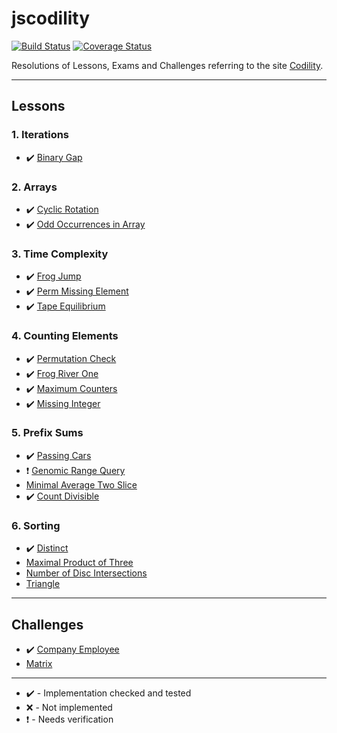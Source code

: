 # jscodility

[![Build Status][ci-img]][ci]
[![Coverage Status][coveralls-img]][coveralls]

[ci-img]:          https://travis-ci.org/Sorackb/jscodility.svg
[ci]:              https://travis-ci.org/Sorackb/jscodility
[coveralls-img]:   https://coveralls.io/repos/github/Sorackb/jscodility/badge.svg?branch=master
[coveralls]:       https://coveralls.io/github/Sorackb/jscodility?branch=master

Resolutions of Lessons, Exams and Challenges referring to the site [Codility](https://app.codility.com/programmers/).

---

## Lessons

### 1. Iterations

- ✔️ [Binary Gap](https://github.com/Sorackb/JSCodility/tree/master/Lessons/1.%20Iterations/Binary%20Gap)

### 2. Arrays

- ✔️ [Cyclic Rotation](https://github.com/Sorackb/JSCodility/tree/master/Lessons/2.%20Arrays/Cyclic%20Rotation)
- ✔️ [Odd Occurrences in Array](https://github.com/Sorackb/JSCodility/tree/master/Lessons/2.%20Arrays/Odd%20Occurrences%20in%20Array)

### 3. Time Complexity

- ✔️ [Frog Jump](https://github.com/Sorackb/JSCodility/tree/master/Lessons/3.%20Time%20Complexity/Frog%20Jump)
- ✔️ [Perm Missing Element](https://github.com/Sorackb/JSCodility/tree/master/Lessons/3.%20Time%20Complexity/Perm%20Missing%20Element)
- ✔️ [Tape Equilibrium](https://github.com/Sorackb/JSCodility/tree/master/Lessons/3.%20Time%20Complexity/Tape%20Equilibrium)

### 4. Counting Elements

- ✔️ [Permutation Check](https://github.com/Sorackb/JSCodility/tree/master/Lessons/4.%20Counting%20Elements/Permutation%20Check)
- ✔️ [Frog River One](https://github.com/Sorackb/JSCodility/tree/master/Lessons/4.%20Counting%20Elements/Frog%20River%20One)
- ✔️ [Maximum Counters](https://github.com/Sorackb/JSCodility/tree/master/Lessons/4.%20Counting%20Elements/Maximum%20Counters)
- ✔️ [Missing Integer](https://github.com/Sorackb/JSCodility/tree/master/Lessons/4.%20Counting%20Elements/Missing%20Integer)

### 5. Prefix Sums

- ✔️ [Passing Cars](https://github.com/Sorackb/jscodility/tree/master/Lessons/5.%20Prefix%20Sums/Passing%20Cars)
- ❗️ [Genomic Range Query](https://github.com/Sorackb/jscodility/tree/master/Lessons/5.%20Prefix%20Sums/Genomic%20Range%20Query)
- [Minimal Average Two Slice](https://github.com/Sorackb/jscodility/tree/master/Lessons/5.%20Prefix%20Sums/Minimal%20Average%20Two%20Slice)
- ✔️ [Count Divisible](https://github.com/Sorackb/jscodility/tree/master/Lessons/5.%20Prefix%20Sums/Count%20Divisible)

### 6. Sorting

- ✔️ [Distinct](https://github.com/Sorackb/jscodility/tree/master/Lessons/6.%20Sorting/Distinct)
- [Maximal Product of Three](https://github.com/Sorackb/jscodility/tree/master/Lessons/6.%20Sorting/Maximal%20Product%20of%20Three)
- [Number of Disc Intersections](https://github.com/Sorackb/jscodility/tree/master/Lessons/6.%20Sorting/Number%20of%20Disc%20Intersections)
- [Triangle](https://github.com/Sorackb/jscodility/tree/master/Lessons/6.%20Sorting/Triangle)

---

## Challenges

- ✔️ [Company Employee](https://github.com/Sorackb/JSCodility/tree/master/Challenges/1.%20Company%20Employee)
- [Matrix](https://github.com/Sorackb/JSCodility/tree/master/Challenges/2.%20Matrix)

---

- ✔️ - Implementation checked and tested
- ❌ - Not implemented
- ❗️ - Needs verification